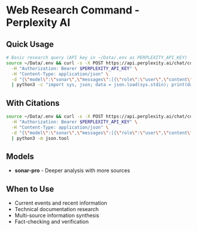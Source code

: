 # Web Research Command - Perplexity AI

## Quick Usage
```bash
# Basic research query (API key in ~/Data/.env as PERPLEXITY_API_KEY)
source ~/Data/.env && curl -s -X POST https://api.perplexity.ai/chat/completions \
  -H "Authorization: Bearer $PERPLEXITY_API_KEY" \
  -H "Content-Type: application/json" \
  -d "{\"model\":\"sonar\",\"messages\":[{\"role\":\"user\",\"content\":\"YOUR_QUERY_HERE\"}]}" \
  | python3 -c "import sys, json; data = json.load(sys.stdin); print(data['choices'][0]['message']['content'])"
```

## With Citations
```bash
source ~/Data/.env && curl -s -X POST https://api.perplexity.ai/chat/completions \
  -H "Authorization: Bearer $PERPLEXITY_API_KEY" \
  -H "Content-Type: application/json" \
  -d "{\"model\":\"sonar\",\"messages\":[{\"role\":\"user\",\"content\":\"YOUR_QUERY_HERE\"}],\"return_citations\":true}" \
  | python3 -m json.tool
```

## Models
- **sonar-pro** - Deeper analysis with more sources

## When to Use
- Current events and recent information
- Technical documentation research
- Multi-source information synthesis
- Fact-checking and verification
